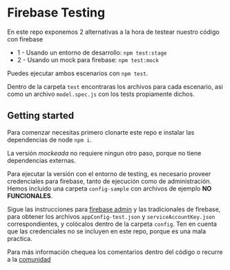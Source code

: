 # Firebase Testing

En este repo exponemos 2 alternativas a la hora de testear nuestro código con firebase

- 1 - Usando un entorno de desarrollo: `npm test:stage`
- 2 - Usando un mock para firebase: `npm test:mock`

Puedes ejecutar ambos escenarios con `npm test`.

Dentro de la carpeta `test` encontraras los archivos para cada escenario, asi como un archivo `model.spec.js` con los tests propiamente dichos.

## Getting started

Para comenzar necesitas primero clonarte este repo e instalar las dependencias de node `npm i`.

La versión *mockeada* no requiere ningun otro paso, porque no tiene dependencias externas.

Para ejecutar la versión con el entorno de testing, es necesario proveer credenciales para firebase, tanto de ejecución como de administración. Hemos incluido una carpeta `config-sample` con archivos de ejemplo **NO FUNCIONALES**.

Sigue las instrucciones para [firebase admin](https://firebase.google.com/docs/admin/setup) y las tradicionales de firebase, para obtener los archivos `appConfig-test.json` y `serviceAccountKey.json` correspondientes, y colócalos dentro de la carpeta `config`. Ten en cuenta que las credenciales no se incluyen en este repo, porque es una mala practica.

Para más información chequea los comentarios dentro del código o recurre a la [comunidad](http://community.laboratoria.la/)
